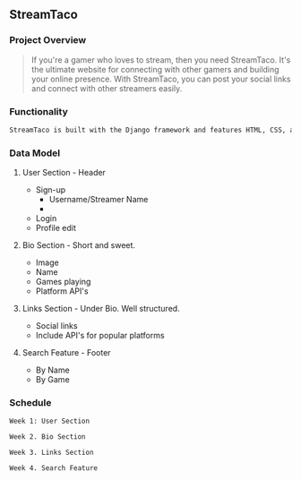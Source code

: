 ## StreamTaco

### Project Overview

> If you're a gamer who loves to stream, then you need StreamTaco. It's the ultimate website for connecting with other gamers and building your online presence. With StreamTaco, you can post your social links and connect with other streamers easily. 

### Functionality

```markdown
StreamTaco is built with the Django framework and features HTML, CSS, and Javascript for added functionality.
```

### Data Model

1. User Section - Header
    - Sign-up
        - Username/Streamer Name
        - 
    - Login
    - Profile edit

2. Bio Section - Short and sweet.
    - Image
    - Name
    - Games playing
    - Platform API's

3. Links Section - Under Bio. Well structured.
    - Social links
    - Include API's for popular platforms

4. Search Feature - Footer
    - By Name
    - By Game

### Schedule

    Week 1: User Section

    Week 2. Bio Section

    Week 3. Links Section

    Week 4. Search Feature



